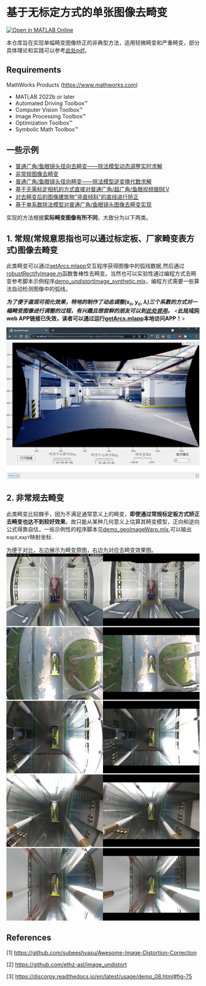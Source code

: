 # 基于无标定方式的单张图像去畸变

[![Open in MATLAB Online](https://www.mathworks.com/images/responsive/global/open-in-matlab-online.svg)](https://matlab.mathworks.com/open/github/v1?repo=cuixing158/Single-Image-Undistort)

本仓库旨在实现单幅畸变图像矫正的非典型方法，适用轻微畸变和严重畸变，部分具体理论和实践可以参考[此处pdf](./undistortFisheyeFromSingleView.pdf)。

## Requirements

MathWorks Products (<https://www.mathworks.com>)

- MATLAB 2022b or later
- Automated Driving Toolbox™
- Computer Vision Toolbox™
- Image Processing Toolbox™
- Optimization Toolbox™
- Symbolic Math Toolbox™

## 一些示例

- [普通广角/鱼眼镜头径向去畸变——除法模型动态调整实时求解](https://viewer.mathworks.com/?viewer=live_code&url=https%3A%2F%2Fwww.mathworks.com%2Fmatlabcentral%2Fmlc-downloads%2Fdownloads%2F2b553f3f-1557-4261-8ade-eee71848dbb9%2F1724982214%2Ffiles%2Fdemo_dynamicDistortCoff2.mlx&embed=web)
- [非常规图像去畸变](https://viewer.mathworks.com/?viewer=live_code&url=https%3A%2F%2Fwww.mathworks.com%2Fmatlabcentral%2Fmlc-downloads%2Fdownloads%2F2b553f3f-1557-4261-8ade-eee71848dbb9%2F1724982214%2Ffiles%2Fdemo_geoImageWarp.mlx&embed=web)
- [普通广角/鱼眼镜头径向畸变——除法模型逆变换代数求解](https://viewer.mathworks.com/?viewer=live_code&url=https%3A%2F%2Fwww.mathworks.com%2Fmatlabcentral%2Fmlc-downloads%2Fdownloads%2F2b553f3f-1557-4261-8ade-eee71848dbb9%2F1724982214%2Ffiles%2Fdemo_solve_inverse.mlx&embed=web)
- [基于无需标定相机的方式直接对普通广角/超广角/鱼眼视频做BEV](https://viewer.mathworks.com/?viewer=live_code&url=https%3A%2F%2Fwww.mathworks.com%2Fmatlabcentral%2Fmlc-downloads%2Fdownloads%2F2b553f3f-1557-4261-8ade-eee71848dbb9%2F1724982214%2Ffiles%2Fdemo_undistortImage_BEV.mlx&embed=web)
- [对去畸变后的图像建筑物"竖直倾斜"的直线进行矫正](https://viewer.mathworks.com/?viewer=live_code&url=https%3A%2F%2Fwww.mathworks.com%2Fmatlabcentral%2Fmlc-downloads%2Fdownloads%2F2b553f3f-1557-4261-8ade-eee71848dbb9%2F1724982214%2Ffiles%2Fdemo_undistortImage_perspective.mlx&embed=web)
- [基于单系数除法模型对普通广角/鱼眼镜头图像去畸变实现](https://viewer.mathworks.com/?viewer=live_code&url=https%3A%2F%2Fwww.mathworks.com%2Fmatlabcentral%2Fmlc-downloads%2Fdownloads%2F2b553f3f-1557-4261-8ade-eee71848dbb9%2F1724982214%2Ffiles%2Fdemo_undistortImage_synthetic.mlx&embed=web)

实现的方法根据**实际畸变图像有所不同**，大致分为以下两类。

## 1. 常规(常规意思指也可以通过标定板、厂家畸变表方式)图像去畸变

此类畸变可以通过[getArcs.mlapp](./getArcs.mlapp)交互程序获得图像中的弧线数据,然后通过[robustRectifyImage.m](./robustRectifyImage.m)函数鲁棒性去畸变。当然也可以实验性通过编程方式去畸变参考脚本示例程序[demo_undistortImage_synthetic.mlx](./demo_undistortImage_synthetic.mlx)，编程方式需要一些算法自动检测图像中的弧线。

***为了便于直观可视化效果，特地的制作了动态调整$(x_c,y_c,\lambda)$三个系数的方式对一幅畸变图像进行调整的过程，有兴趣且想尝鲜的朋友可以到[此处尝用](http://192.168.202.153:9988/webapps/home/session.html?app=dynamicDistortionImage)。*** <**此局域网web APP链接已失效，读者可以通过运行[getArcs.mlapp](./getArcs.mlapp)本地访问APP！**>

![webAPP](./images/webAPP.JPG)

## 2. 非常规去畸变

此类畸变比较棘手，因为不满足通常意义上的畸变，**即使通过常规标定板方式矫正去畸变也达不到较好效果**。故只能从某种几何意义上估算其畸变模型，正向和逆向公式得靠自估，一些示例性的程序脚本见[demo_geoImageWarp.mlx](./demo_geoImageWarp.mlx),可以输出`mapX`,`mapY`映射坐标.

为便于对比，左边展示为畸变原图，右边为对应去畸变效果图。
![compare1](./images/compareDistortImg1.jpg)
![compare2](./images/compareDistortImg2.jpg)
![compare3](./images/compareDistortImg7.jpg)
![compare4](./images/compareDistortImg8.jpg)
![compare5](./images/compareDistortImg12.jpg)

## References

[1] <https://github.com/subeeshvasu/Awesome-Image-Distortion-Correction>

[2] <https://github.com/ethz-asl/image_undistort>

[3] <https://discorpy.readthedocs.io/en/latest/usage/demo_08.html#fig-75>
